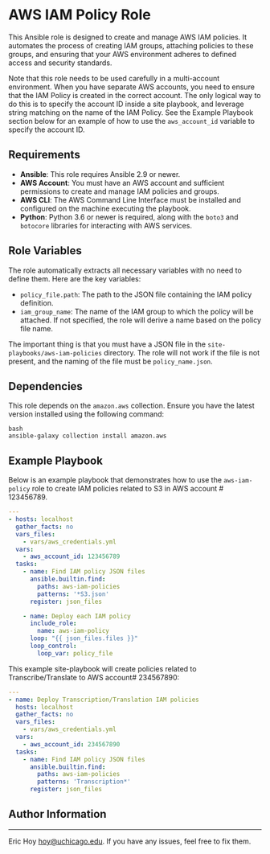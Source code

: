 # AWS IAM Policy Role

This Ansible role is designed to create and manage AWS IAM policies. It automates the process of creating IAM groups, attaching policies to these groups, and ensuring that your AWS environment adheres to defined access and security standards.

Note that this role needs to be used carefully in a multi-account environment.  When you have separate AWS accounts, you need to ensure that the IAM Policy is created in the correct account. The only logical way to do this is to specify the account ID inside a site playbook, and leverage string matching on the name of the IAM Policy.  See the Example Playbook section below for an example of how to use the `aws_account_id` variable to specify the account ID.

## Requirements

- **Ansible**: This role requires Ansible 2.9 or newer.
- **AWS Account**: You must have an AWS account and sufficient permissions to create and manage IAM policies and groups.
- **AWS CLI**: The AWS Command Line Interface must be installed and configured on the machine executing the playbook.
- **Python**: Python 3.6 or newer is required, along with the `boto3` and `botocore` libraries for interacting with AWS services.

## Role Variables

The role automatically extracts all necessary variables with no need to define them. Here are the key variables:

- `policy_file.path`: The path to the JSON file containing the IAM policy definition.
- `iam_group_name`: The name of the IAM group to which the policy will be attached. If not specified, the role will derive a name based on the policy file name.

The important thing is that you must have a JSON file in the `site-playbooks/aws-iam-policies` directory. The role will not work if the file is not present, and the naming of the file must be `policy_name.json`.

## Dependencies

This role depends on the `amazon.aws` collection. Ensure you have the latest version installed using the following command:

```
bash
ansible-galaxy collection install amazon.aws
```

## Example Playbook

Below is an example playbook that demonstrates how to use the `aws-iam-policy` role to create IAM policies related to S3 in AWS account # 123456789.

```yaml
---
- hosts: localhost
  gather_facts: no
  vars_files:
    - vars/aws_credentials.yml
  vars:
    - aws_account_id: 123456789
  tasks:
    - name: Find IAM policy JSON files
      ansible.builtin.find:
        paths: aws-iam-policies
        patterns: '*S3.json'
      register: json_files

    - name: Deploy each IAM policy
      include_role:
        name: aws-iam-policy
      loop: "{{ json_files.files }}"
      loop_control:
        loop_var: policy_file
```

This example site-playbook will create policies related to Transcribe/Translate to AWS account# 234567890:

```yaml
---
- name: Deploy Transcription/Translation IAM policies
  hosts: localhost
  gather_facts: no
  vars_files:
    - vars/aws_credentials.yml
  vars:
    - aws_account_id: 234567890
  tasks:
    - name: Find IAM policy JSON files
      ansible.builtin.find:
        paths: aws-iam-policies
        patterns: 'Transcription*'
      register: json_files
```

## Author Information
------------------
Eric Hoy <hoy@uchicago.edu>.  If you have any issues, feel free to fix them. 
